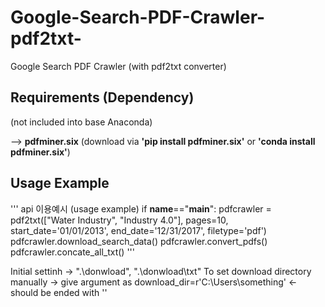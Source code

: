 # Google-Search-PDF-Crawler-pdf2txt-
Google Search PDF Crawler (with pdf2txt converter)

 

## Requirements (Dependency)
(not included into base Anaconda)

--> **pdfminer.six**    (download via **'pip install pdfminer.six'** or **'conda install pdfminer.six'**)



 
## Usage Example
'''
api 이용예시 (usage example)
if __name__=="__main__":
    pdfcrawler = pdf2txt(["Water Industry", "Industry 4.0"], pages=10, start_date='01/01/2013', end_date='12/31/2017', filetype='pdf')
    pdfcrawler.download_search_data()
    pdfcrawler.convert_pdfs()
    pdfcrawler.concate_all_txt()
'''

Initial settinh -> ".\donwload\", ".\donwload\txt"
To set download directory manually -> give argument as download_dir=r'C:\Users\something\'   <- should be ended with '\'


